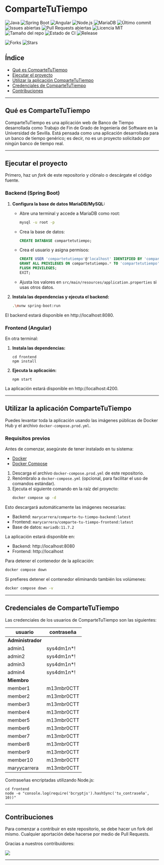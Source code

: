 
# ComparteTuTiempo

![Java](https://img.shields.io/badge/Java-21.0.8-blue?logo=java)
![Spring Boot](https://img.shields.io/badge/Spring%20Boot-3.5.4-brightgreen?logo=springboot)
![Angular](https://img.shields.io/badge/Angular-20.1.5-red?logo=angular)
![Node.js](https://img.shields.io/badge/Node.js-22.18.0-brightgreen?logo=node.js)
![MariaDB](https://img.shields.io/badge/MariaDB-11.7.2-darkblue?logo=mariadb)
![Último commit](https://img.shields.io/github/last-commit/maryycarrera/ComparteTuTiempo)
![Issues abiertas](https://img.shields.io/github/issues/maryycarrera/ComparteTuTiempo)
![Pull Requests abiertas](https://img.shields.io/github/issues-pr/maryycarrera/ComparteTuTiempo)
![Licencia MIT](https://img.shields.io/github/license/maryycarrera/ComparteTuTiempo?label=license)
![Tamaño del repo](https://img.shields.io/github/repo-size/maryycarrera/ComparteTuTiempo)
![Estado de CI](https://img.shields.io/github/actions/workflow/status/maryycarrera/ComparteTuTiempo/commits.yml?branch=main)
![Release](https://img.shields.io/github/v/release/maryycarrera/ComparteTuTiempo)

![Forks](https://img.shields.io/github/forks/maryycarrera/ComparteTuTiempo?style=social)
![Stars](https://img.shields.io/github/stars/maryycarrera/ComparteTuTiempo?style=social)

## Índice

- [Qué es ComparteTuTiempo](#qué-es-compartetutiempo)
- [Ejecutar el proyecto](#ejecutar-el-proyecto)
- [Utilizar la aplicación ComparteTuTiempo](#utilizar-la-aplicación-compartetutiempo)
- [Credenciales de ComparteTuTiempo](#credenciales-de-compartetutiempo)
- [Contribuciones](#contribuciones)

---

## Qué es ComparteTuTiempo

ComparteTuTiempo es una aplicación web de Banco de Tiempo desarrollada como Trabajo de Fin de Grado de Ingeniería del Software en la Universidad de Sevilla. Está pensada como una aplicación desarrollada para un banco de tiempo genérico; es decir, no es un proyecto solicitado por ningún banco de tiempo real.

---

## Ejecutar el proyecto

Primero, haz un _fork_ de este repositorio y clónalo o descárgate el código fuente.

### Backend (Spring Boot)

1. **Configura la base de datos MariaDB/MySQL:**
     - Abre una terminal y accede a MariaDB como root:
         ```sh
         mysql -u root -p
         ```
     - Crea la base de datos:
         ```sql
         CREATE DATABASE compartetutiempo;
         ```
     - Crea el usuario y asigna permisos:
         ```sql
         CREATE USER 'compartetutiempo'@'localhost' IDENTIFIED BY 'compartetutiempo';
         GRANT ALL PRIVILEGES ON compartetutiempo.* TO 'compartetutiempo'@'localhost';
         FLUSH PRIVILEGES;
         EXIT;
         ```
     - Ajusta los valores en `src/main/resources/application.properties` si usas otros datos.

2. **Instala las dependencias y ejecuta el backend:**
    ```sh
    .\mvnw spring-boot:run
    ```

El backend estará disponible en http://localhost:8080.

### Frontend (Angular)

En otra terminal:

1. **Instala las dependencias:**
    ```
    cd frontend
    npm install
    ```
2. **Ejecuta la aplicación:**
    ```
    npm start
    ```

La aplicación estará disponible en http://localhost:4200.

---

## Utilizar la aplicación ComparteTuTiempo

Puedes levantar toda la aplicación usando las imágenes públicas de Docker Hub y el archivo `docker-compose.prod.yml`.

### Requisitos previos

Antes de comenzar, asegúrate de tener instalado en tu sistema:
- [Docker](https://docs.docker.com/get-docker/)
- [Docker Compose](https://docs.docker.com/compose/install/)


1. Descarga el archivo `docker-compose.prod.yml` de este repositorio.
2. Renómbralo a `docker-compose.yml` (opcional, para facilitar el uso de comandos estándar).
3. Ejecuta el siguiente comando en la raíz del proyecto:
   ```sh
   docker compose up -d
   ```

Esto descargará automáticamente las imágenes necesarias:
- Backend: `marycarrera/comparte-tu-tiempo-backend:latest`
- Frontend: `marycarrera/comparte-tu-tiempo-frontend:latest`
- Base de datos: `mariadb:11.7.2`

La aplicación estará disponible en:
- Backend: http://localhost:8080
- Frontend: http://localhost

Para detener el contenedor de la aplicación:
```sh
docker compose down
```

Si prefieres detener el contenedor eliminando también los volúmenes:
```sh
docker compose down -v
```

---

## Credenciales de ComparteTuTiempo

Las credenciales de los usuarios de ComparteTuTiempo son las siguientes:

| usuario           | contraseña |
| - | - |
| **Administrador** |
| admin1            | sys4dm1n*! |
| admin2            | sys4dm1n*! |
| admin3            | sys4dm1n*! |
| admin4            | sys4dm1n*! |
| **Miembro**       |
| member1           | m13mbr0CTT |
| member2           | m13mbr0CTT |
| member3           | m13mbr0CTT |
| member4           | m13mbr0CTT |
| member5           | m13mbr0CTT |
| member6           | m13mbr0CTT |
| member7           | m13mbr0CTT |
| member8           | m13mbr0CTT |
| member9           | m13mbr0CTT |
| member10          | m13mbr0CTT |
| maryycarrera      | m13mbr0CTT |

Contraseñas encriptadas utilizando Node.js:
```
cd frontend
node -e "console.log(require('bcryptjs').hashSync('tu_contraseña', 10))"
```

---

## Contribuciones

Para comenzar a contribuir en este repositorio, se debe hacer un fork del mismo. Cualquier aportación debe hacerse por medio de Pull Requests.

Gracias a nuestros contribuidores:

<a href="https://github.com/maryycarrera/ComparteTuTiempo/graphs/contributors">
  <img src="https://contrib.rocks/image?repo=maryycarrera/ComparteTuTiempo" />
</a>

---
